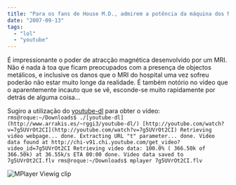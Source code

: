 ```yaml
---
title: "Para os fans de House M.D., admirem a potência da máquina dos MRI"
date: "2007-09-13"
tags: 
  - "lol"
  - "youtube"
---
```


É impressionante o poder de atracção magnética desenvolvido por um MRI. Não é nada à toa que ficam preocupados com a presença de objectos metálicos, e inclusive os danos que o MRI do hospital uma vez sofreu poderão não estar muito longe da realidade. É também notório no vídeo que o aparentemente incauto que se vê, esconde-se muito rapidamente por detrás de alguma coisa...

Sugiro a utilização do [youtube-dl](http://www.arrakis.es/~rggi3/youtube-dl/) para obter o vídeo: `rms@roque:~/Downloads$ ./[youtube-dl](http://www.arrakis.es/~rggi3/youtube-dl/) [http://youtube.com/watch?v=7g5UVrOt2CI](http://youtube.com/watch?v=7g5UVrOt2CI) Retrieving video webpage... done. Extracting URL "t" parameter... done. Video data found at http://chi-v91.chi.youtube.com/get_video?video_id=7g5UVrOt2CI Retrieving video data: 100.0% ( 366.50k of 366.50k) at 36.55k/s ETA 00:00 done. Video data saved to 7g5UVrOt2CI.flv rms@roque:~/Downloads$ mplayer 7g5UVrOt2CI.flv`

![MPlayer Viewig clip](http://blog.1407.org/wp-content/uploads/2007/09/screenshot-mplayer-mri.png)
